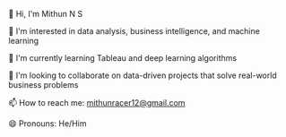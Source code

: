 👋 Hi, I'm Mithun N S

👀 I'm interested in data analysis, business intelligence, and machine learning

🌱 I'm currently learning Tableau and deep learning algorithms

💞️ I'm looking to collaborate on data-driven projects that solve real-world business problems

📫 How to reach me: mithunracer12@gmail.com

😄 Pronouns: He/Him

